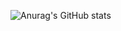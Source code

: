![Anurag's GitHub stats](https://github-readme-stats.vercel.app/api?username=jjoaom&show_icons=true&theme=ocean_dark)
